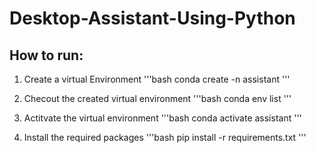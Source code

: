 # Desktop-Assistant-Using-Python

## How to run:

1. Create a virtual Environment
'''bash
conda create -n assistant 
'''

2. Checout the created virtual environment
'''bash
conda env list
'''

3. Actitvate the virtual environment
'''bash
conda activate assistant
'''

4. Install the required packages
'''bash
pip install -r requirements.txt
'''